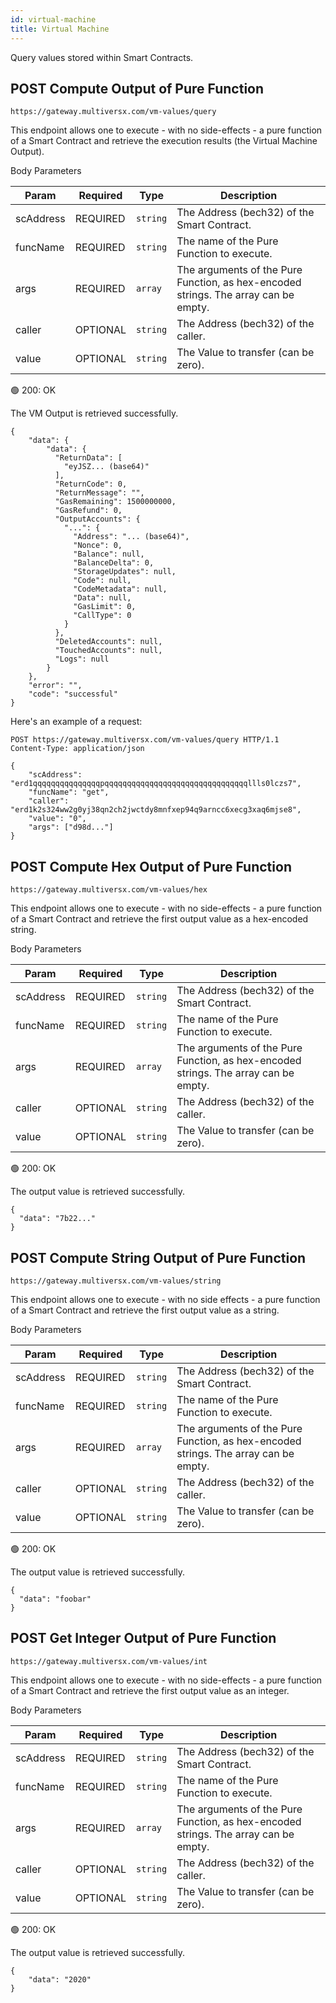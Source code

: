 ```yaml
---
id: virtual-machine
title: Virtual Machine
---
```


Query values stored within Smart Contracts.

## <span class="badge badge--success">POST</span> Compute Output of Pure Function

`https://gateway.multiversx.com/vm-values/query`

This endpoint allows one to execute - with no side-effects - a pure function of a Smart Contract and retrieve the execution results (the Virtual Machine Output).

<!--DOCUSAURUS_CODE_TABS-->

<!--Request-->

Body Parameters

| Param     | Required                                  | Type     | Description                                                                         |
| --------- | ----------------------------------------- | -------- | ----------------------------------------------------------------------------------- |
| scAddress | <span class="text-danger">REQUIRED</span> | `string` | The Address (bech32) of the Smart Contract.                                         |
| funcName  | <span class="text-danger">REQUIRED</span> | `string` | The name of the Pure Function to execute.                                           |
| args      | <span class="text-danger">REQUIRED</span> | `array`  | The arguments of the Pure Function, as hex-encoded strings. The array can be empty. |
| caller    | <span class="text-normal">OPTIONAL</span> | `string` | The Address (bech32) of the caller.                                                 |
| value     | <span class="text-normal">OPTIONAL</span> | `string` | The Value to transfer (can be zero).                                                |

<!--Response-->

🟢 200: OK

The VM Output is retrieved successfully.

```
{
    "data": {
        "data": {
          "ReturnData": [
            "eyJSZ... (base64)"
          ],
          "ReturnCode": 0,
          "ReturnMessage": "",
          "GasRemaining": 1500000000,
          "GasRefund": 0,
          "OutputAccounts": {
            "...": {
              "Address": "... (base64)",
              "Nonce": 0,
              "Balance": null,
              "BalanceDelta": 0,
              "StorageUpdates": null,
              "Code": null,
              "CodeMetadata": null,
              "Data": null,
              "GasLimit": 0,
              "CallType": 0
            }
          },
          "DeletedAccounts": null,
          "TouchedAccounts": null,
          "Logs": null
        }
    },
    "error": "",
    "code": "successful"
}
```

<!--END_DOCUSAURUS_CODE_TABS-->

Here's an example of a request:

```
POST https://gateway.multiversx.com/vm-values/query HTTP/1.1
Content-Type: application/json

{
    "scAddress": "erd1qqqqqqqqqqqqqqqpqqqqqqqqqqqqqqqqqqqqqqqqqqqqqqqqllls0lczs7",
    "funcName": "get",
    "caller": "erd1k2s324ww2g0yj38qn2ch2jwctdy8mnfxep94q9arncc6xecg3xaq6mjse8",
    "value": "0",
    "args": ["d98d..."]
}
```

## <span class="badge badge--success">POST</span> Compute Hex Output of Pure Function

`https://gateway.multiversx.com/vm-values/hex`

This endpoint allows one to execute - with no side-effects - a pure function of a Smart Contract and retrieve the first output value as a hex-encoded string.

<!--DOCUSAURUS_CODE_TABS-->

<!--Request-->

Body Parameters

| Param     | Required                                  | Type     | Description                                                                         |
| --------- | ----------------------------------------- | -------- | ----------------------------------------------------------------------------------- |
| scAddress | <span class="text-danger">REQUIRED</span> | `string` | The Address (bech32) of the Smart Contract.                                         |
| funcName  | <span class="text-danger">REQUIRED</span> | `string` | The name of the Pure Function to execute.                                           |
| args      | <span class="text-danger">REQUIRED</span> | `array`  | The arguments of the Pure Function, as hex-encoded strings. The array can be empty. |
| caller    | <span class="text-normal">OPTIONAL</span> | `string` | The Address (bech32) of the caller.                                                 |
| value     | <span class="text-normal">OPTIONAL</span> | `string` | The Value to transfer (can be zero).                                                |

<!--Response-->

🟢 200: OK

The output value is retrieved successfully.

```
{
  "data": "7b22..."
}
```

<!--END_DOCUSAURUS_CODE_TABS-->

## <span class="badge badge--success">POST</span> Compute String Output of Pure Function

`https://gateway.multiversx.com/vm-values/string`

This endpoint allows one to execute - with no side effects - a pure function of a Smart Contract and retrieve the first output value as a string.

<!--DOCUSAURUS_CODE_TABS-->

<!--Request-->

Body Parameters

| Param     | Required                                  | Type     | Description                                                                         |
| --------- | ----------------------------------------- | -------- | ----------------------------------------------------------------------------------- |
| scAddress | <span class="text-danger">REQUIRED</span> | `string` | The Address (bech32) of the Smart Contract.                                         |
| funcName  | <span class="text-danger">REQUIRED</span> | `string` | The name of the Pure Function to execute.                                           |
| args      | <span class="text-danger">REQUIRED</span> | `array`  | The arguments of the Pure Function, as hex-encoded strings. The array can be empty. |
| caller    | <span class="text-normal">OPTIONAL</span> | `string` | The Address (bech32) of the caller.                                                 |
| value     | <span class="text-normal">OPTIONAL</span> | `string` | The Value to transfer (can be zero).                                                |

<!--Response-->

🟢 200: OK

The output value is retrieved successfully.

```
{
  "data": "foobar"
}
```

<!--END_DOCUSAURUS_CODE_TABS-->

## <span class="badge badge--success">POST</span> Get Integer Output of Pure Function

`https://gateway.multiversx.com/vm-values/int`

This endpoint allows one to execute - with no side-effects - a pure function of a Smart Contract and retrieve the first output value as an integer.

<!--DOCUSAURUS_CODE_TABS-->

<!--Request-->

Body Parameters

| Param     | Required                                  | Type     | Description                                                                         |
| --------- | ----------------------------------------- | -------- | ----------------------------------------------------------------------------------- |
| scAddress | <span class="text-danger">REQUIRED</span> | `string` | The Address (bech32) of the Smart Contract.                                         |
| funcName  | <span class="text-danger">REQUIRED</span> | `string` | The name of the Pure Function to execute.                                           |
| args      | <span class="text-danger">REQUIRED</span> | `array`  | The arguments of the Pure Function, as hex-encoded strings. The array can be empty. |
| caller    | <span class="text-normal">OPTIONAL</span> | `string` | The Address (bech32) of the caller.                                                 |
| value     | <span class="text-normal">OPTIONAL</span> | `string` | The Value to transfer (can be zero).                                                |

<!--Response-->

🟢 200: OK

The output value is retrieved successfully.

```
{
    "data": "2020"
}
```

<!--END_DOCUSAURUS_CODE_TABS-->
